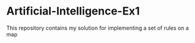 # Artificial-Intelligence-Ex1
This repository contains my solution for implementing a set of rules on a map
